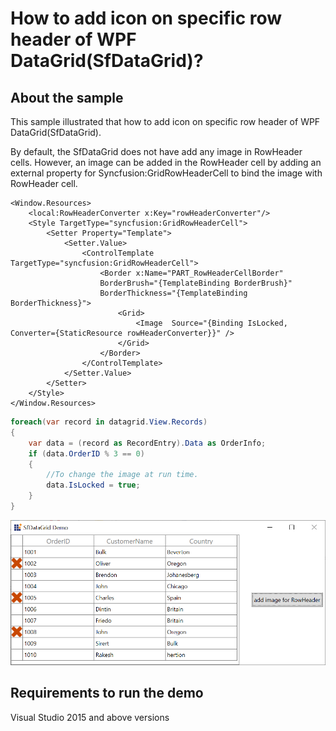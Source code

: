 # How to add icon on specific row header of WPF DataGrid(SfDataGrid)?

## About the sample
This sample illustrated that how to add icon on specific row header of WPF DataGrid(SfDataGrid).

By default, the SfDataGrid does not have add any image in RowHeader cells. However, an image can be added in the RowHeader cell by adding an external property for Syncfusion:GridRowHeaderCell to bind the image with RowHeader cell.

```xaml
<Window.Resources>
    <local:RowHeaderConverter x:Key="rowHeaderConverter"/>
    <Style TargetType="syncfusion:GridRowHeaderCell">
        <Setter Property="Template">
            <Setter.Value>
                <ControlTemplate TargetType="syncfusion:GridRowHeaderCell">
                    <Border x:Name="PART_RowHeaderCellBorder"
                    BorderBrush="{TemplateBinding BorderBrush}"
                    BorderThickness="{TemplateBinding BorderThickness}">
                        <Grid>
                            <Image  Source="{Binding IsLocked, Converter={StaticResource rowHeaderConverter}}" />
                        </Grid>
                    </Border>
                </ControlTemplate>                   
            </Setter.Value>
        </Setter>
    </Style>
</Window.Resources>
```

```C#
foreach(var record in datagrid.View.Records)
{
    var data = (record as RecordEntry).Data as OrderInfo;
    if (data.OrderID % 3 == 0)
    {
        //To change the image at run time.
        data.IsLocked = true;
    }
}
```
![IconForRowHeader](IconForRowHeader.png)

## Requirements to run the demo
Visual Studio 2015 and above versions
